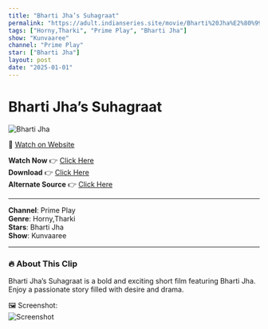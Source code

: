 ```yaml
---
title: "Bharti Jha’s Suhagraat"
permalink: "https://adult.indianseries.site/movie/Bharti%20Jha%E2%80%99s%20Suhagraat"
tags: ["Horny,Tharki", "Prime Play", "Bharti Jha"]
show: "Kunvaaree"
channel: "Prime Play"
star: ["Bharti Jha"]
layout: post
date: "2025-01-01"
---
```


# Bharti Jha’s Suhagraat

![Bharti Jha](https://shorts.desisins.com/wp-content/uploads/2024/03/Bharti-Jha-Kunvaaree-PrimePlay-DesiSins.com_.jpg)

🔗 [Watch on Website](https://adult.indianseries.site/movie/Bharti%20Jha%E2%80%99s%20Suhagraat)

**Watch Now** 👉 [Click Here](https://adult.indianseries.site/movie/Bharti%20Jha%E2%80%99s%20Suhagraat)  
**Download** 👉 [Click Here](https://adult.indianseries.site/movie/Bharti%20Jha%E2%80%99s%20Suhagraat)  
**Alternate Source** 👉 [Click Here](https://adult.indianseries.site/movie/Bharti%20Jha%E2%80%99s%20Suhagraat)

---

**Channel**: Prime Play  
**Genre**: Horny,Tharki  
**Stars**: Bharti Jha  
**Show**: Kunvaaree

---

### 🔥 About This Clip

Bharti Jha’s Suhagraat is a bold and exciting short film featuring Bharti Jha. Enjoy a passionate story filled with desire and drama.
 
🖼️ Screenshot:  
![Screenshot](https://shorts.desisins.com/wp-content/uploads/2024/03/Bharti-Jha-Kunvaaree-PrimePlay-DesiSins.com_.jpg)
